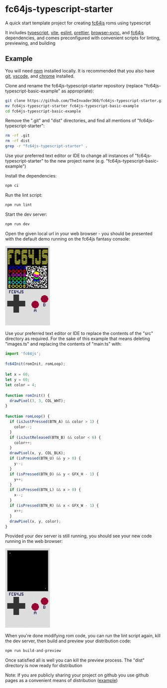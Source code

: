 # fc64js-typescript-starter

A quick start template project for creating [fc64js](https://github.com/TheInvader360/fc64js) roms using typescript

It includes [typescript](https://www.npmjs.com/package/typescript), [vite](https://www.npmjs.com/package/vite), [eslint](https://www.npmjs.com/package/eslint), [prettier](https://www.npmjs.com/package/prettier), [browser-sync](https://www.npmjs.com/package/browser-sync), and [fc64js](https://www.npmjs.com/package/fc64js) dependencies, and comes preconfigured with convenient scripts for linting, previewing, and building

## Example

You will need [npm](https://docs.npmjs.com/downloading-and-installing-node-js-and-npm) installed locally. It is recommended that you also have [git](https://github.com/git-guides/install-git), [vscode](https://code.visualstudio.com/download), and [chrome](https://www.google.com/chrome) installed.

Clone and rename the fc64js-typescript-starter repository (replace "fc64js-typescript-basic-example" as appropriate):

```bash
git clone https://github.com/TheInvader360/fc64js-typescript-starter.git
mv fc64js-typescript-starter fc64js-typescript-basic-example
cd fc64js-typescript-basic-example
```

Remove the ".git" and "dist" directories, and find all mentions of "fc64js-typescript-starter":

```bash
rm -rf .git
rm -rf dist
grep -r "fc64js-typescript-starter" .
```

Use your preferred text editor or IDE to change all instances of "fc64js-typescript-starter" to the new project name (e.g. "fc64js-typescript-basic-example")

Install the dependencies:

```bash
npm ci
```

Run the lint script:

```bash
npm run lint
```

Start the dev server:

```bash
npm run dev
```

Open the given local url in your web browser - you should be presented with the default demo running on the fc64js fantasy console:

<img src="https://raw.githubusercontent.com/TheInvader360/fc64js-typescript-starter/main/default-demo.gif" width="144"/>

Use your preferred text editor or IDE to replace the contents of the "src" directory as required. For the sake of this example that means deleting "images.ts" and replacing the contents of "main.ts" with:

```ts
import 'fc64js';

fc64Init(romInit, romLoop);

let x = 60;
let y = 60;
let color = 4;

function romInit() {
  drawPixel(3, 3, COL_WHT);
}

function romLoop() {
  if (isJustPressed(BTN_A) && color > 1) {
    color--;
  }
  if (isJustReleased(BTN_B) && color < 6) {
    color++;
  }
  drawPixel(x, y, COL_BLK);
  if (isPressed(BTN_U) && y > 0) {
    y--;
  }
  if (isPressed(BTN_D) && y < GFX_H - 1) {
    y++;
  }
  if (isPressed(BTN_L) && x > 0) {
    x--;
  }
  if (isPressed(BTN_R) && x < GFX_W - 1) {
    x++;
  }
  drawPixel(x, y, color);
}
```

Provided your dev server is still running, you should see your new code running in the web browser:

<img src="https://raw.githubusercontent.com/TheInvader360/fc64js-typescript-starter/main/basic-example.gif" width="144"/>

When you're done modifying rom code, you can run the lint script again, kill the dev server, then build and preview your distribution code:

```bash
npm run build-and-preview
```

Once satisfied all is well you can kill the preview process. The "dist" directory is now ready for distribution

Note: If you are publicly sharing your project on github you use github pages as a convenient means of distribution ([example](https://theinvader360.github.io/fc64js-typescript-starter/dist/))

